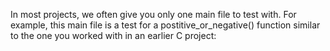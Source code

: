 In most projects, we often give you only one main file to test with.
For example, this main file is a test for a postitive_or_negative()
function similar to the one you worked with in an earlier C project: